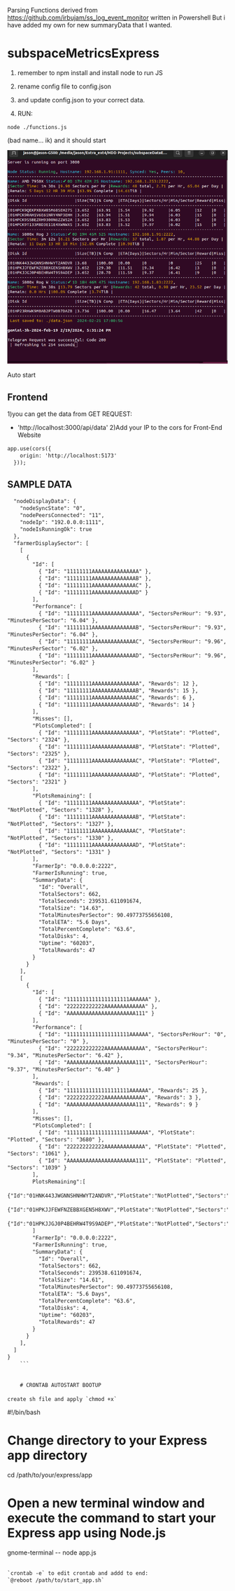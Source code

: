 Parsing Functions derived from https://github.com/irbujam/ss_log_event_monitor written in Powershell
But i have added my own for new summaryData that I wanted.

# subspaceMetricsExpress

1) remember to npm install and install node to run JS

2) rename config file to  config.json
3) and update config.json to your correct data.

4) RUN: 
```
node ./functions.js
```
 (bad name... ik) and it should start
 
![CLI IMG](https://raw.githubusercontent.com/jw287962/subspaceMetricsExpress/main/CLI.png)
 
 Auto start
 
## Frontend
1)you can get the data from GET REQUEST: 
- 'http://localhost:3000/api/data'
2)Add your IP to the cors for Front-End Website
```
app.use(cors({
    origin: 'http://localhost:5173'
  }));
```

## SAMPLE DATA
```{
  "nodeDisplayData": {
    "nodeSyncState": "0",
    "nodePeersConnected": "11",
    "nodeIp": "192.0.0.0:1111",
    "nodeIsRunningOk": true
  },
  "farmerDisplaySector": [
    [
      {
        "Id": [
          { "Id": "11111111AAAAAAAAAAAAAAA" },
          { "Id": "11111111AAAAAAAAAAAAAAB" },
          { "Id": "11111111AAAAAAAAAAAAAAC" },
          { "Id": "11111111AAAAAAAAAAAAAAD" }
        ],
        "Performance": [
          { "Id": "11111111AAAAAAAAAAAAAAA", "SectorsPerHour": "9.93", "MinutesPerSector": "6.04" },
          { "Id": "11111111AAAAAAAAAAAAAAB", "SectorsPerHour": "9.93", "MinutesPerSector": "6.04" },
          { "Id": "11111111AAAAAAAAAAAAAAC", "SectorsPerHour": "9.96", "MinutesPerSector": "6.02" },
          { "Id": "11111111AAAAAAAAAAAAAAD", "SectorsPerHour": "9.96", "MinutesPerSector": "6.02" }
        ],
        "Rewards": [
          { "Id": "11111111AAAAAAAAAAAAAAA", "Rewards": 12 },
          { "Id": "11111111AAAAAAAAAAAAAAB", "Rewards": 15 },
          { "Id": "11111111AAAAAAAAAAAAAAC", "Rewards": 6 },
          { "Id": "11111111AAAAAAAAAAAAAAD", "Rewards": 14 }
        ],
        "Misses": [],
        "PlotsCompleted": [
          { "Id": "11111111AAAAAAAAAAAAAAA", "PlotState": "Plotted", "Sectors": "2324" },
          { "Id": "11111111AAAAAAAAAAAAAAB", "PlotState": "Plotted", "Sectors": "2325" },
          { "Id": "11111111AAAAAAAAAAAAAAC", "PlotState": "Plotted", "Sectors": "2322" },
          { "Id": "11111111AAAAAAAAAAAAAAD", "PlotState": "Plotted", "Sectors": "2321" }
        ],
        "PlotsRemaining": [
          { "Id": "11111111AAAAAAAAAAAAAAA", "PlotState": "NotPlotted", "Sectors": "1328" },
          { "Id": "11111111AAAAAAAAAAAAAAB", "PlotState": "NotPlotted", "Sectors": "1327" },
          { "Id": "11111111AAAAAAAAAAAAAAC", "PlotState": "NotPlotted", "Sectors": "1330" },
          { "Id": "11111111AAAAAAAAAAAAAAD", "PlotState": "NotPlotted", "Sectors": "1331" }
        ],
        "FarmerIp": "0.0.0.0:2222",
        "FarmerIsRunning": true,
        "SummaryData": {
          "Id": "Overall",
          "TotalSectors": 662,
          "TotalSeconds": 239531.611091674,
          "TotalSize": "14.63",
          "TotalMinutesPerSector": 90.49773755656108,
          "TotalETA": "5.6 Days",
          "TotalPercentComplete": "63.6",
          "TotalDisks": 4,
          "Uptime": "60203",
          "TotalRewards": 47
        }
      }
    ],
    [
      {
        "Id": [
          { "Id": "11111111111111111111AAAAAA" },
          { "Id": "222222222222AAAAAAAAAAAAA" },
          { "Id": "AAAAAAAAAAAAAAAAAAAAAA111" }
        ],
        "Performance": [
          { "Id": "11111111111111111111AAAAAA", "SectorsPerHour": "0", "MinutesPerSector": "0" },
          { "Id": "222222222222AAAAAAAAAAAAA", "SectorsPerHour": "9.34", "MinutesPerSector": "6.42" },
          { "Id": "AAAAAAAAAAAAAAAAAAAAAA111", "SectorsPerHour": "9.37", "MinutesPerSector": "6.40" }
        ],
        "Rewards": [
          { "Id": "11111111111111111111AAAAAA", "Rewards": 25 },
          { "Id": "222222222222AAAAAAAAAAAAA", "Rewards": 3 },
          { "Id": "AAAAAAAAAAAAAAAAAAAAAA111", "Rewards": 9 }
        ],
        "Misses": [],
        "PlotsCompleted": [
          { "Id": "11111111111111111111AAAAAA", "PlotState": "Plotted", "Sectors": "3680" },
          { "Id": "222222222222AAAAAAAAAAAAA", "PlotState": "Plotted", "Sectors": "1061" },
          { "Id": "AAAAAAAAAAAAAAAAAAAAAA111", "PlotState": "Plotted", "Sectors": "1039" }
        ],
        PlotsRemaining":[
          {"Id":"01HNK443JWGNNSHNHWYT2ANDVR","PlotState":"NotPlotted","Sectors":"0"},
          {"Id":"01HPKJJFEWFNZEBBXGEN5H8XWV","PlotState":"NotPlotted","Sectors":"2591"},
          {"Id":"01HPKJJGJ0P4BEHRW4T9S9ADEP","PlotState":"NotPlotted","Sectors":"2612"}
        ]
        "FarmerIp": "0.0.0.0:2222",
        "FarmerIsRunning": true,
        "SummaryData": {
          "Id": "Overall",
          "TotalSectors": 662,
          "TotalSeconds": 239538.611091674,
          "TotalSize": "14.61",
          "TotalMinutesPerSector": 90.49773755656108,
          "TotalETA": "5.6 Days",
          "TotalPercentComplete": "63.6",
          "TotalDisks": 4,
          "Uptime": "60203",
          "TotalRewards": 47
        }
      }
    ],
  ]
}
    ```
    
    
    # CRONTAB AUTOSTART BOOTUP

create sh file and apply `chmod +x`
``` 
 #!/bin/bash

# Change directory to your Express app directory
cd /path/to/your/express/app

# Open a new terminal window and execute the command to start your Express app using Node.js
gnome-terminal -- node app.js
```

`crontab -e` to edit crontab and addd to end:
`@reboot /path/to/start_app.sh`

